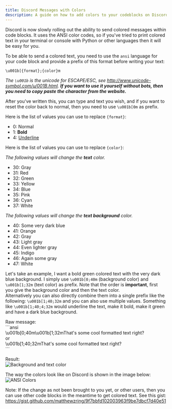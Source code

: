 ```yaml
---
title: Discord Messages with Colors
description: A guide on how to add colors to your codeblocks on Discord
---
```


Discord is now slowly rolling out the ability to send colored messages within code blocks. It uses the ANSI color codes, so if you've tried to print colored text in your terminal or console with Python or other languages then it will be easy for you.

To be able to send a colored text, you need to use the `ansi` language for your code block and provide a prefix of this format before writing your text:
```
\u001b[{format};{color}m
```
*The `\u001b` is the unicode for ESCAPE/ESC, see <http://www.unicode-symbol.com/u/001B.html>.* ***If you want to use it yourself without bots, then you need to copy paste the character from the website.***

After you've written this, you can type and text you wish, and if you want to reset the color back to normal, then you need to use `\u001b[0m` as prefix.

Here is the list of values you can use to replace `{format}`:

* 0: Normal
* 1: **Bold**
* 4: <ins>Underline</ins>

Here is the list of values you can use to replace `{color}`:

*The following values will change the **text** color.*

* 30: Gray
* 31: Red
* 32: Green
* 33: Yellow
* 34: Blue
* 35: Pink
* 36: Cyan
* 37: White

*The following values will change the **text background** color.*

* 40: Some very dark blue
* 41: Orange
* 42: Gray
* 43: Light gray
* 44: Even lighter gray
* 45: Indigo
* 46: Again some gray
* 47: White

Let's take an example, I want a bold green colored text with the very dark blue background.
I simply use `\u001b[0;40m` (background color) and `\u001b[1;32m` (text color) as prefix. Note that the order is **important**, first you give the background color and then the text color.<br>
Alternatively you can also directly combine them into a single prefix like the following: `\u001b[1;40;32m` and you can also use multiple values. Something like `\u001b[1;40;4;32m` would underline the text, make it bold, make it green and have a dark blue background.

Raw message:<br>
\`\`\`ansi<br>
\u001b[0;40m\u001b[1;32mThat's some cool formatted text right?<br>
or<br>
\u001b[1;40;32mThat's some cool formatted text right?<br>
\`\`\`

Result:<br>
![Background and text color](https://media.discordapp.net/attachments/739937507768270939/930460020603224084/Background-Text-Color.png)

The way the colors look like on Discord is shown in the image below:
![ANSI Colors](https://media.discordapp.net/attachments/739937507768270939/930825555803263016/ANSI-Colors.png)

Note: If the change as not been brought to you yet, or other users, then you can use other code blocks in the meantime to get colored text. See this gist: <https://gist.github.com/matthewzring/9f7bbfd102003963f9be7dbcf7d40e51>
